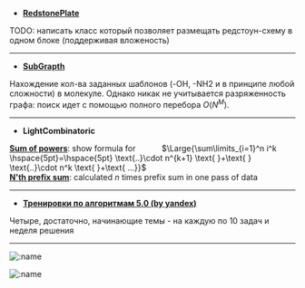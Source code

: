 * **[RedstonePlate](RedstonePlate/)**

TODO: написать класс который позволяет размещать редстоун-схему в одном блоке (поддерживая вложеность)

---


$\text{ }$

* **[SubGrapth](SubGrapth/)**

Нахождение кол-ва заданных шаблонов (-OH, -NH2 и в принципе любой сложности) в молекуле.
Однако никак не учитывается разряженность графа: поиск идет с помощью полного перебора $O(N^M)$.

---


$\text{ }$

* **LightCombinatoric**

**[Sum of powers](https://github.com/rfldxx/Simple_projects/tree/main/Sum%20of%20powers)**:   show formula for $\hspace{30pt}$ $\Large{\sum\limits_{i=1}^n i^k \hspace{5pt}=\hspace{5pt} \text{..}\cdot n^{k+1} \text{ }+\text{ } \text{..}\cdot n^k \text{ }+\text{ ...}}$ \
**[N'th prefix sum](https://github.com/rfldxx/Simple_projects/tree/main/N'th%20prefix%20sum)**: calculated $n$ times prefix sum in one pass of data

---


$\text{ }$

* **[Тренировки по алгоритмам 5.0 (by yandex)](https://github.com/rfldxx/Simple_projects/tree/main/Yandex%20algorithm%20training%205.0)**

Четыре, достаточно, начинающие темы - на каждую по 10 задач и неделя решения

---


![:name](https://www.codewars.com/users/Rei_00/badges/large)

$\text{ }$

![:name](https://count.getloli.com/get/@:rfldxx)
